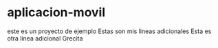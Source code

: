 # aplicacion-movil
este es un proyecto de ejemplo
Estas son mis lineas adicionales
Esta es otra linea adicional
Grecita



